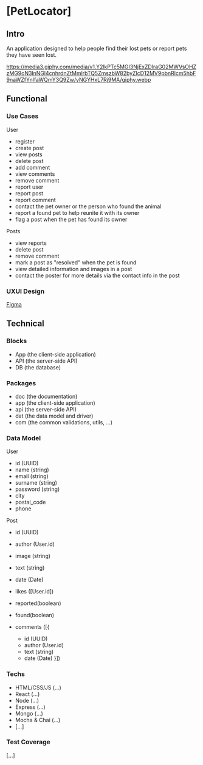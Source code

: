 # [PetLocator]

## Intro

An application designed to help people find their lost pets or report pets they have seen lost.


https://media3.giphy.com/media/v1.Y2lkPTc5MGI3NjExZDlraG02MWVsOHZzMG9oN3lnNGl4cnhrdnZtMmlrbTQ5ZmszbW82byZlcD12MV9pbnRlcm5hbF9naWZfYnlfaWQmY3Q9Zw/vNGYHxL7Rj9MA/giphy.webp

## Functional

### Use Cases

User
- register
- create post
- view posts
- delete post
- add comment
- view comments
- remove comment
- report user
- report post
- report comment
- contact the pet owner or the person who found the animal
- report a found pet to help reunite it with its owner
- flag a post when the pet has found its owner

Posts
- view reports
- delete post
- remove comment
- mark a post as "resolved" when the pet is found 
- view detailed information and images in a post
- contact the poster for more details via the contact info in the post

### UXUI Design

[Figma](https://www.figma.com/proto/SdVTeLToZLgnrZbtUUohRJ/PetLocator?node-id=4-3&node-type=canvas&t=MA0wRU9n3uCKroh6-0&scaling=scale-down&content-scaling=fixed&page-id=0%3A1)

## Technical

### Blocks

- App (the client-side application)
- API (the server-side API)
- DB (the database)

### Packages

- doc (the documentation)
- app (the client-side application)
- api (the server-side API)
- dat (the data model and driver)
- com (the common validations, utils, ...)

### Data Model

User
- id (UUID)
- name (string)
- email (string)
- surname (string)
- password (string)
- city
- postal_code
- phone



Post
- id (UUID)
- author (User.id)
- image (string)
- text (string)
- date (Date)
- likes ([User.id])
- reported(boolean)
- found(boolean)

- comments ([{ 
    - id (UUID)
    - author (User.id)
    - text (string)
    - date (Date) }])

### Techs

- HTML/CSS/JS (...)
- React (...)
- Node (...)
- Express (...)
- Mongo (...)
- Mocha & Chai (...)
- [...]

### Test Coverage

[...]